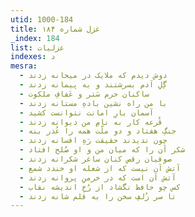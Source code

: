 ```yaml
---
utid: 1000-184
title: غزل شماره ۱۸۴
_index: 184
list: غزلیات
indexes: د
mesra:
  - دوش دیدم که ملایک در میخانه زدند
  - گِلِ آدم بسرشتند و به پیمانه زدند
  - ساکنان حرم سَتر و عَفافِ ملکوت
  - با من راه نشین بادهِ مستانه زدند
  - آسمان بارِ امانت نتوانست کشید
  - قُرعه کار به نامِ من دیوانه زدند
  - جنگِ هفتاد و دو ملّت همه را عُذر بنه
  - چون ندیدند حقیقت رَهِ افسانه زدند
  - شکر آن را که میان من و او صُلح افتاد
  - صوفیان رقص کنان ساغر شکرانه زدند
  - آتش آن نیست که از شعله او خندد شمع
  - آتش آن است که در خرمنِ پروانه زدند
  - کس چو حافظ نگشاد از رُخِ اندیشه نقاب
  - تا سر زُلفِ سخن را به قلم شانه زدند
---
```

